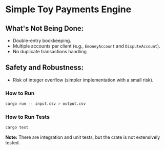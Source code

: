# Simple Toy Payments Engine

## What's Not Being Done:
- Double-entry bookkeeping.
- Multiple accounts per client (e.g., `EmoneyAccount` and `DisputeAccount`).
- No duplicate transactions handling

## Safety and Robustness:
- Risk of integer overflow (simpler implementation with a small risk).

### How to Run
```bash
cargo run -- input.csv > output.csv
```

### How to Run Tests
```bash
cargo test
```

**Note:** There are integration and unit tests, but the crate is not extensively tested.

